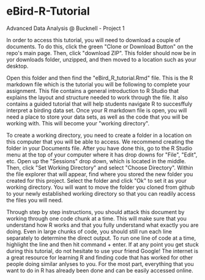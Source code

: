 # eBird-R-Tutorial
Advanced Data Analysis @ Bucknell - Project 1

In order to access this tutorial, you will need to download a couple of documents. To do this, click the green "Clone or Download Button" on the repo's main page. Then, click "download ZIP". This folder should now be in yor downloads folder, unzipped, and then moved to a location such as your desktop.

Open this folder and then find the "eBird_R_tutorial.Rmd" file. This is the R markdown file which is the tutorial you will be following to complete your assignment. This file contains a general introduction to R Studio that explains the layout and structure needed to work through the file. It also contains a guided tutorial that will help students navigate R to succesffuly interpret a birding data set. Once your R markdown file is open, you will need a place to store your data sets, as well as the code that you will be working with. This will become your "working directory".

To create a working directory, you need to create a folder in a location on this computer that you will be able to access. We recommend creating the folder in your Documents file. After you have done this, go to the R Studio menu at the top of your computer where it has drop downs for "File", "Edit", etc. Open up the "Sessions" drop down, which is located in the middle. Then, click "Set Working Directory" and select "Choose Directory". Within the file explorer that will appear, find where you stored the new folder you created for this project. Select the folder and click "Ok" to set it as your working directory. You will want to move the folder you cloned from github to your newly established working directory so that you can readily access the files you will need.

Through step by step instructions, you should attack this document by working through one code chunk at a time. This will make sure that you understand how R works and that you fully understand what exactly you are doing. Even in large chunks of code, you should still run each line separately to determine the direct output. To run one line of code at a time, highlight the line and then hit command + enter. If at any point you get stuck during this tutorial, do not hesitate to use your friend Google! The internet is a great resource for learning R and finding code that has worked for other people doing similar anlyses to you. For the most part, everything that you want to do in R has already been done and can be easily accessed online.